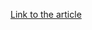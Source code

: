 [Link to the article](https://securityintelligence.com/exposing-av-disabling-drivers-just-in-time-for-lunch/)
